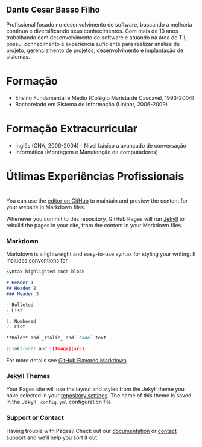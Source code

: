 ## Dante Cesar Basso Filho

Profissional focado no desenvolvimento  de software, buscando a melhoria continua e diversificando seus conhecimentos.
Com mais de 10 anos trabalhando com desenvolvimento de software e atuando na área de T.I, possui conhecimento e experiência suficiente para realizar análise de projeto, gerenciamento de projetos, desenvolvimento e implantação de sistemas.

# Formação

- Ensino Fundamental e Médio (Colégio Marista de Cascavel, 1993-2004)
- Bacharelado em Sistema de Informação (Unipar, 2006-2009)

# Formação Extracurricular

- Inglês (CNA, 2000-2004) - Nível básico a avançado de conversação
- Informática (Montagem e Manutenção de computadores)

# Útlimas Experiências Profissionais

#



You can use the [editor on GitHub](https://github.com/dcbasso/dcbasso.github.io/edit/master/index.md) to maintain and preview the content for your website in Markdown files.

Whenever you commit to this repository, GitHub Pages will run [Jekyll](https://jekyllrb.com/) to rebuild the pages in your site, from the content in your Markdown files.

### Markdown

Markdown is a lightweight and easy-to-use syntax for styling your writing. It includes conventions for

```markdown
Syntax highlighted code block

# Header 1
## Header 2
### Header 3

- Bulleted
- List

1. Numbered
2. List

**Bold** and _Italic_ and `Code` text

[Link](url) and ![Image](src)
```

For more details see [GitHub Flavored Markdown](https://guides.github.com/features/mastering-markdown/).

### Jekyll Themes

Your Pages site will use the layout and styles from the Jekyll theme you have selected in your [repository settings](https://github.com/dcbasso/dcbasso.github.io/settings). The name of this theme is saved in the Jekyll `_config.yml` configuration file.

### Support or Contact

Having trouble with Pages? Check out our [documentation](https://help.github.com/categories/github-pages-basics/) or [contact support](https://github.com/contact) and we’ll help you sort it out.
